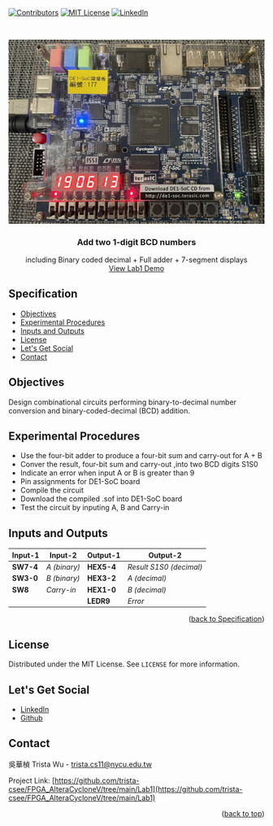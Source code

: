 <a name="readme-top"></a>
<!-- PROJECT SHIELDS -->
[![Contributors][contributors-shield]]()
[![MIT License][license-shield]][license-url]
[![LinkedIn][linkedin-shield]][linkedin-url]

<!-- PROJECT LOGO -->
<br />
<p align="center">
  <a href="https://github.com/trista-csee/FPGA_AlteraCycloneV/tree/main/Lab1">
    <img src="https://github.com/trista-csee/FPGA_AlteraCycloneV/blob/main/images/Lab1-Logo.jpg" alt="Logo">
  </a>

  <h3 align="center">Add two 1-digit BCD numbers</h3>

  <p align="center">
    including Binary coded decimal + Full adder + 7-segment displays
    <br />
    <a href="https://github.com/trista-csee/FPGA_AlteraCycloneV/tree/main/LabsDemo/Lab1">View Lab1 Demo</a>
  </p>
</p>


<a name="Spec"></a>
<!-- Specification -->
## Specification

* [Objectives](#objectives)
* [Experimental Procedures](#experimental-procedures)
* [Inputs and Outputs](#inputs-and-outputs)
* [License](#license)
* [Let's Get Social](#lets-get-social)
* [Contact](#contact)


<!-- Objectives -->
## Objectives

Design combinational circuits performing binary-to-decimal number conversion and binary-coded-decimal (BCD) addition.


<!-- Experimental Procedures -->
## Experimental Procedures

* Use the four-bit adder to produce a four-bit sum and carry-out for A + B
* Conver the result, four-bit sum and carry-out ,into two BCD digits S1S0
* Indicate an error when input A or B is greater than 9
* Pin assignments for DE1-SoC board
* Compile the circuit
* Download the compiled .sof into DE1-SoC board
* Test the circuit by inputing A, B and Carry-in


<!-- Inputs and Outputs -->
## Inputs and Outputs

|Input-1|Input-2|Output-1|Output-2|
|-----------|-------------|------------|------------------------|
|**SW7-4**|*A (binary)*|**HEX5-4**|*Result S1S0 (decimal)*|
|**SW3-0**|*B (binary)*|**HEX3-2**|*A (decimal)*|
|**SW8**|*Carry-in*|**HEX1-0**|*B (decimal)*|
|||**LEDR9**|*Error*|

<p align="right">(<a href="#Spec">back to Specification</a>)</p>



<!-- LICENSE -->
## License

Distributed under the MIT License. See `LICENSE` for more information.


<!-- LET'S GET SOCIAL -->
## Let's Get Social

* [LinkedIn](https://www.linkedin.com/in/%E8%8F%AF%E6%A5%A8-%E5%90%B3-363252241/)
* [Github](https://github.com/trista-csee)


<!-- CONTACT -->
## Contact

吳華楨 Trista Wu - trista.cs11@nycu.edu.tw

Project Link: [https://github.com/trista-csee/FPGA_AlteraCycloneV/tree/main/Lab1](https://github.com/trista-csee/FPGA_AlteraCycloneV/tree/main/Lab1)

<p align="right">(<a href="#readme-top">back to top</a>)</p>


<!-- MARKDOWN LINKS & IMAGES -->
[contributors-shield]: https://img.shields.io/badge/contributors-1-orange.svg?style=flat-square
[license-shield]: https://img.shields.io/badge/license-MIT-blue.svg?style=flat-square
[license-url]: https://choosealicense.com/licenses/mit
[linkedin-shield]: https://img.shields.io/badge/-LinkedIn-black.svg?style=flat-square&logo=linkedin&colorB=555
[linkedin-url]: https://www.linkedin.com/in/hua-chen-wu-363252241/
[product-screenshot]: ./images/projects/portfolio.jpg
